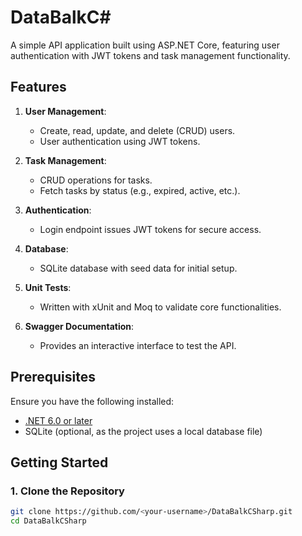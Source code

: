 # DataBalkC#

A simple API application built using ASP.NET Core, featuring user authentication with JWT tokens and task management functionality.

## Features

1. **User Management**:
   - Create, read, update, and delete (CRUD) users.
   - User authentication using JWT tokens.

2. **Task Management**:
   - CRUD operations for tasks.
   - Fetch tasks by status (e.g., expired, active, etc.).

3. **Authentication**:
   - Login endpoint issues JWT tokens for secure access.

4. **Database**:
   - SQLite database with seed data for initial setup.

5. **Unit Tests**:
   - Written with xUnit and Moq to validate core functionalities.

6. **Swagger Documentation**:
   - Provides an interactive interface to test the API.

## Prerequisites

Ensure you have the following installed:

- [.NET 6.0 or later](https://dotnet.microsoft.com/download)
- SQLite (optional, as the project uses a local database file)

## Getting Started

### 1. Clone the Repository

```bash
git clone https://github.com/<your-username>/DataBalkCSharp.git
cd DataBalkCSharp

